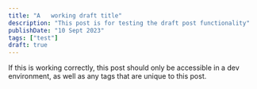 ```yaml
---
title: "A   working draft title"
description: "This post is for testing the draft post functionality"
publishDate: "10 Sept 2023"
tags: ["test"]
draft: true
---
```


If this is working correctly, this post should only be accessible in a dev environment, as well as any tags that are unique to this post.
